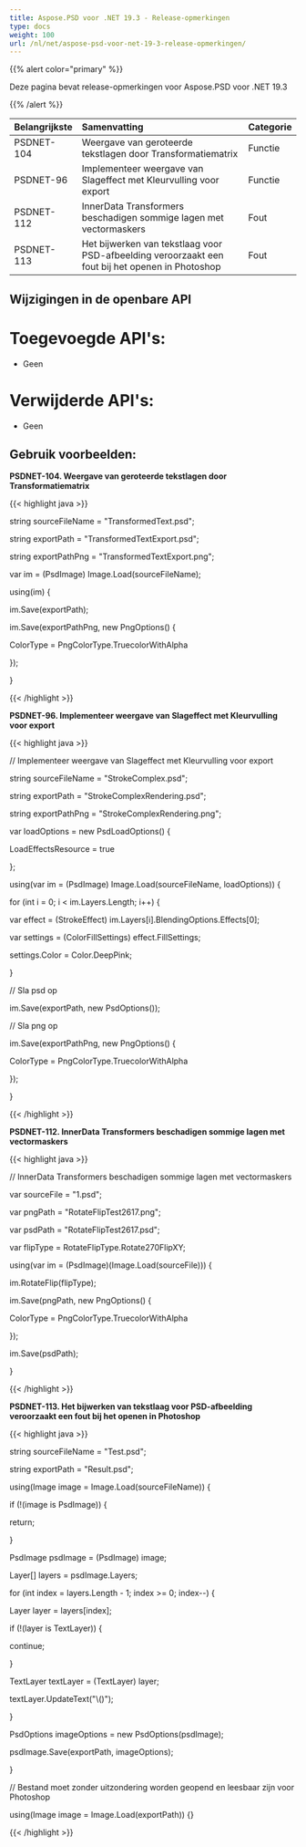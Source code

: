 ```yaml
---
title: Aspose.PSD voor .NET 19.3 - Release-opmerkingen
type: docs
weight: 100
url: /nl/net/aspose-psd-voor-net-19-3-release-opmerkingen/
---
```


{{% alert color="primary" %}}

Deze pagina bevat release-opmerkingen voor Aspose.PSD voor .NET 19.3

{{% /alert %}}

|**Belangrijkste**|**Samenvatting**|**Categorie**|
| :- | :- | :- |
|PSDNET-104|Weergave van geroteerde tekstlagen door Transformatiematrix|Functie|
|PSDNET-96|Implementeer weergave van Slageffect met Kleurvulling voor export|Functie|
|PSDNET-112|InnerData Transformers beschadigen sommige lagen met vectormaskers|Fout|
|PSDNET-113|Het bijwerken van tekstlaag voor PSD-afbeelding veroorzaakt een fout bij het openen in Photoshop|Fout|

## **Wijzigingen in de openbare API**
# **Toegevoegde API's:**
- Geen
# **Verwijderde API's:**
- Geen

## **Gebruik voorbeelden:**
**PSDNET-104. Weergave van geroteerde tekstlagen door Transformatiematrix**

{{< highlight java >}}

string sourceFileName = "TransformedText.psd";

string exportPath = "TransformedTextExport.psd";

string exportPathPng = "TransformedTextExport.png";

var im = (PsdImage) Image.Load(sourceFileName);

using(im) {

 im.Save(exportPath);

 im.Save(exportPathPng, new PngOptions() {

  ColorType = PngColorType.TruecolorWithAlpha

 });

}

{{< /highlight >}}

**PSDNET-96. Implementeer weergave van Slageffect met Kleurvulling voor export**

{{< highlight java >}}

  // Implementeer weergave van Slageffect met Kleurvulling voor export

 string sourceFileName = "StrokeComplex.psd";

 string exportPath = "StrokeComplexRendering.psd";

 string exportPathPng = "StrokeComplexRendering.png";

 var loadOptions = new PsdLoadOptions() {

  LoadEffectsResource = true

 };

 using(var im = (PsdImage) Image.Load(sourceFileName, loadOptions)) {

  for (int i = 0; i < im.Layers.Length; i++) {

   var effect = (StrokeEffect) im.Layers[i].BlendingOptions.Effects[0];

   var settings = (ColorFillSettings) effect.FillSettings;

   settings.Color = Color.DeepPink;

  }

  // Sla psd op

  im.Save(exportPath, new PsdOptions());

  // Sla png op

  im.Save(exportPathPng, new PngOptions() {

   ColorType = PngColorType.TruecolorWithAlpha

  });

 }

{{< /highlight >}}

**PSDNET-112. InnerData Transformers beschadigen sommige lagen met vectormaskers**

{{< highlight java >}}

 // InnerData Transformers beschadigen sommige lagen met vectormaskers

var sourceFile = "1.psd";

var pngPath = "RotateFlipTest2617.png";

var psdPath = "RotateFlipTest2617.psd";

var flipType = RotateFlipType.Rotate270FlipXY;

using(var im = (PsdImage)(Image.Load(sourceFile))) {

 im.RotateFlip(flipType);

 im.Save(pngPath, new PngOptions() {

  ColorType = PngColorType.TruecolorWithAlpha

 });

 im.Save(psdPath);

}

{{< /highlight >}}

**PSDNET-113. Het bijwerken van tekstlaag voor PSD-afbeelding veroorzaakt een fout bij het openen in Photoshop**

{{< highlight java >}}

string sourceFileName = "Test.psd";

string exportPath = "Result.psd";

using(Image image = Image.Load(sourceFileName)) {

 if (!(image is PsdImage)) {

  return;

 }

 PsdImage psdImage = (PsdImage) image;

 Layer[] layers = psdImage.Layers;

 for (int index = layers.Length - 1; index >= 0; index--) {

  Layer layer = layers[index];

  if (!(layer is TextLayer)) {

   continue;

  }

  TextLayer textLayer = (TextLayer) layer;

  textLayer.UpdateText("\\()");

 }

 PsdOptions imageOptions = new PsdOptions(psdImage);

 psdImage.Save(exportPath, imageOptions);

}

// Bestand moet zonder uitzondering worden geopend en leesbaar zijn voor Photoshop

using(Image image = Image.Load(exportPath)) {}

{{< /highlight >}}
